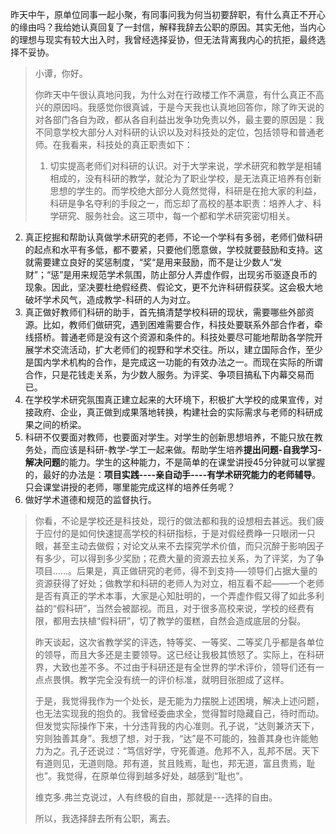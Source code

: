 昨天中午，原单位同事一起小聚，有同事问我为何当初要辞职，有什么真正不开心的缘由吗？我给她认真回复了一封信，解释我辞去公职的原因。其实无他，当内心的理想与现实有较大出入时，我曾经选择妥协，但无法背离我内心的抗拒，最终选择不妥协。

> 小谭，你好。
> 
> 你昨天中午很认真地问我，为什么对在行政楼工作不满意，有什么真正不高兴的原因吗。我感觉你很真诚，于是今天我也认真地回答你，除了昨天说的对各部门各自为政，都从各自利益出发争功免责以外，最主要的原因是：我不同意学校大部分人对科研的认识以及对科技处的定位，包括领导和普通老师。在我看来，科技处的真正职责如下：
>
> 1. 切实提高老师们对科研的认识。对于大学来说，学术研究和教学是相辅相成的，没有科研的教学，就沦为了职业学校，是无法真正培养有创新思想的学生的。而学校绝大部分人竟然觉得，科研是在抢大家的利益，科研是争名夺利的手段之一，而忘却了高校的基本职责：培养人才、科学研究、服务社会。这三项中，每一个都和学术研究密切相关。 
2. 真正挖掘和帮助认真做学术研究的老师，不论一个学科有多弱，老师们做科研的起点和水平有多低，都不要紧，只要他们愿意做，学校就要鼓励和支持。这就需要建立良好的奖惩制度，“奖“是用来鼓励，而不是让少数人“发财”；“惩”是用来规范学术氛围，防止部分人弄虚作假，出现劣币驱逐良币的现象。因此，坚决要杜绝假经费、假论文，更不允许科研假获奖。这会极大地破坏学术风气，造成教学-科研的人为对立。 
3. 真正做好教师们科研的助手，首先搞清楚学校科研的现状，需要哪些外部资源。比如，教师们做研究，遇到困难需要合作，科技处要联系外部合作者，牵线搭桥。普通老师是没有这个资源和条件的。科技处要尽可能地帮助各学院开展学术交流活动，扩大老师们的视野和学术交往。所以，建立国际合作，至少是国内学术机构的合作，是完成这一功能的有效办法之一。而现在实际的所谓合作，只是花钱走关系，为少数人服务。为评奖、争项目搞私下内幕交易而已。 
4. 在学校学术研究氛围真正建立起来的大环境下，积极扩大学校的成果宣传，对接政府、企业，真正做到成果落地转换，构建社会的实际需求与老师的科研成果之间的桥梁。 
5. 科研不仅要面对教师，也要面对学生。对学生的创新思想培养，不能只放在教务处，而应该是科研-教学-学工一起来做。帮助学生培养**提出问题-自我学习-解决问题**的能力。学生的这种能力，不是简单的在课堂讲授45分钟就可以掌握的，最好的办法是：**项目实践----亲自动手----有学术研究能力的老师辅导**。只会课堂讲授的老师，哪里能完成这样的培养任务呢？ 
6. 做好学术道德和规范的监督执行。
>
>你看，不论是学校还是科技处，现行的做法都和我的设想相去甚远。我们疲于应付的是如何快速提高学校的科研指标，于是对假经费睁一只眼闭一只眼，甚至主动去做假；对论文从来不去探究学术价值，而只沉醉于影响因子有多少，可以得到多少奖励；花费大量的资源去拉关系，为了评奖，为了争项目……。后果是，真正做研究的老师，得不到支持–––领导们占据大量的资源获得了好处；做教学和科研的老师人为对立，相互看不起––––一个老师是否有真正的学术本事，大家是心知肚明的，一个弄虚作假又得了如此多利益的“假科研”，当然会被鄙视。而且，对于很多高校来说，学校的经费有限，都用去扶植“假科研”，切了教学的蛋糕，自然会造成底层的分裂。
>
>昨天谈起，这次省教学奖的评选，特等奖、一等奖、二等奖几乎都是各单位的领导，而且大多还是主要领导。这已经让我极其愤怒了。实际上，在科研界，大致也差不多。不过由于科研还是有全世界的学术评价，领导们还有一点点畏惧。教学完全没有统一的评价标准，就明目张胆成了这样。
>
>于是，我觉得我作为一个处长，是无能为力摆脱上述困境，解决上述问题，也无法实现我的抱负的。我曾经委曲求全，觉得暂时隐藏自己，待时而动。但发觉实际操作下来，十分违背我的内心准则。孔子说，“达则兼济天下，穷则独善其身”。我想了想，对于我，“达”是不可能的，独善其身也许能勉力为之。孔子还说过：“笃信好学，守死善道。危邦不入，乱邦不居。天下有道则见，无道则隐。邦有道，贫且贱焉，耻也，邦无道，富且贵焉，耻也”。我觉得，在原单位得到越多好处，越感到“耻也”。
>
>维克多.弗兰克说过，人有终极的自由，那就是---选择的自由。
>
>所以，我选择辞去所有公职，离去。
